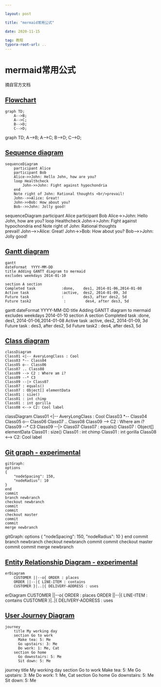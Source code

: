 ```yaml
---

layout: post

title: "mermaid常用公式"

date: 2020-11-15

tag: 教程
typora-root-url: ..
---
```


# mermaid常用公式

摘自官方文档

## [Flowchart](https://mermaid-js.github.io/mermaid/#/flowchart?id=flowcharts-basic-syntax)

```mermaid
graph TD;
    A-->B;
    A-->C;
    B-->D;
    C-->D;
```

<div class="mermaid">
    graph TD;
    A-->B;
    A-->C;
    B-->D;
    C-->D;
</div>



## [Sequence diagram](https://mermaid-js.github.io/mermaid/#/sequenceDiagram)

```mermaid
sequenceDiagram
    participant Alice
    participant Bob
    Alice->>John: Hello John, how are you?
    loop Healthcheck
        John->>John: Fight against hypochondria
    end
    Note right of John: Rational thoughts <br/>prevail!
    John-->>Alice: Great!
    John->>Bob: How about you?
    Bob-->>John: Jolly good!
```

<div class="mermaid">
    sequenceDiagram
        participant Alice
        participant Bob
        Alice->>John: Hello John, how are you?
        loop Healthcheck
            John->>John: Fight against hypochondria
        end
        Note right of John: Rational thoughts <br/>prevail!
        John-->>Alice: Great!
        John->>Bob: How about you?
        Bob-->>John: Jolly good!
</div>



## [Gantt diagram](https://mermaid-js.github.io/mermaid/#/gantt)

```mermaid
gantt
dateFormat  YYYY-MM-DD
title Adding GANTT diagram to mermaid
excludes weekdays 2014-01-10

section A section
Completed task            :done,    des1, 2014-01-06,2014-01-08
Active task               :active,  des2, 2014-01-09, 3d
Future task               :         des3, after des2, 5d
Future task2               :         des4, after des3, 5d
```

<div class="mermaid">
    gantt
    dateFormat  YYYY-MM-DD
    title Adding GANTT diagram to mermaid
    excludes weekdays 2014-01-10
    section A section
    Completed task            :done,    des1, 2014-01-06,2014-01-08
    Active task               :active,  des2, 2014-01-09, 3d
    Future task               :         des3, after des2, 5d
    Future task2               :         des4, after des3, 5d
</div>


## [Class diagram](https://mermaid-js.github.io/mermaid/#/classDiagram)

```mermaid
classDiagram
Class01 <|-- AveryLongClass : Cool
Class03 *-- Class04
Class05 o-- Class06
Class07 .. Class08
Class09 --> C2 : Where am i?
Class09 --* C3
Class09 --|> Class07
Class07 : equals()
Class07 : Object[] elementData
Class01 : size()
Class01 : int chimp
Class01 : int gorilla
Class08 <--> C2: Cool label
```

<div class="mermaid">
    classDiagram
    Class01 <|-- AveryLongClass : Cool
    Class03 *-- Class04
    Class05 o-- Class06
    Class07 .. Class08
    Class09 --> C2 : Where am i?
    Class09 --* C3
    Class09 --|> Class07
    Class07 : equals()
    Class07 : Object[] elementData
    Class01 : size()
    Class01 : int chimp
    Class01 : int gorilla
    Class08 <--> C2: Cool label
</div>



## [Git graph - experimental](https://mermaid-js.github.io/mermaid/#/?id=git-graph-exclamation-experimental)

```mermaid
gitGraph:
options
{
    "nodeSpacing": 150,
    "nodeRadius": 10
}
end
commit
branch newbranch
checkout newbranch
commit
commit
checkout master
commit
commit
merge newbranch
```

<div class="mermaid">
    gitGraph:
    options
    {
        "nodeSpacing": 150,
        "nodeRadius": 10
    }
    end
    commit
    branch newbranch
    checkout newbranch
    commit
    commit
    checkout master
    commit
    commit
    merge newbranch
</div>



## [Entity Relationship Diagram -  experimental](https://mermaid-js.github.io/mermaid/#/entityRelationshipDiagram)

```mermaid
erDiagram
    CUSTOMER ||--o{ ORDER : places
    ORDER ||--|{ LINE-ITEM : contains
    CUSTOMER }|..|{ DELIVERY-ADDRESS : uses
```

<div class="mermaid">
    erDiagram
        CUSTOMER ||--o{ ORDER : places
        ORDER ||--|{ LINE-ITEM : contains
        CUSTOMER }|..|{ DELIVERY-ADDRESS : uses
</div>



## [User Journey Diagram](https://mermaid-js.github.io/mermaid/#/user-journey)

```mermaid
journey
    title My working day
    section Go to work
      Make tea: 5: Me
      Go upstairs: 3: Me
      Do work: 1: Me, Cat
    section Go home
      Go downstairs: 5: Me
      Sit down: 5: Me
```

<div class="mermaid">
    journey
        title My working day
        section Go to work
          Make tea: 5: Me
          Go upstairs: 3: Me
          Do work: 1: Me, Cat
        section Go home
          Go downstairs: 5: Me
          Sit down: 5: Me
</div>

